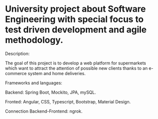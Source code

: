 # University project about Software Engineering with special focus to test driven development and agile methodology.

Description:

The goal of this project is to develop a web platform for supermarkets which want to attract the attention of possible new clients thanks to an e-commerce system and home deliveries.

Frameworks and languages:

Backend: Spring Boot, Mockito, JPA, mySQL.

Fronted: Angular, CSS, Typescript, Bootstrap, Material Design.

Connection Backend-Frontend: ngrok.
